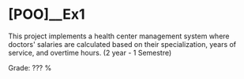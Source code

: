 # [POO]__Ex1

This project implements a health center management system where doctors' salaries are calculated based on their specialization, years of service, and overtime hours.
(2 year - 1 Semestre)

Grade: ??? %
